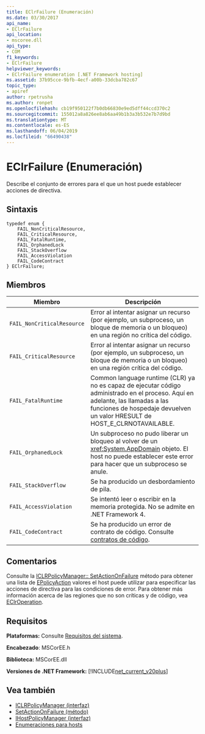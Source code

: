 ```yaml
---
title: EClrFailure (Enumeración)
ms.date: 03/30/2017
api_name:
- EClrFailure
api_location:
- mscoree.dll
api_type:
- COM
f1_keywords:
- EClrFailure
helpviewer_keywords:
- EClrFailure enumeration [.NET Framework hosting]
ms.assetid: 37b95cce-9bfb-4ecf-a00b-33dcba782c67
topic_type:
- apiref
author: rpetrusha
ms.author: ronpet
ms.openlocfilehash: cb19f950122f7b0db66830e9ed5dff44ccd370c2
ms.sourcegitcommit: 155012a8a826ee8ab6aa49b1b3a3b532e7b7d9bd
ms.translationtype: MT
ms.contentlocale: es-ES
ms.lasthandoff: 06/04/2019
ms.locfileid: "66490438"
---
```

# <a name="eclrfailure-enumeration"></a>EClrFailure (Enumeración)
Describe el conjunto de errores para el que un host puede establecer acciones de directiva.  
  
## <a name="syntax"></a>Sintaxis  
  
```  
typedef enum {  
    FAIL_NonCriticalResource,  
    FAIL_CriticalResource,  
    FAIL_FatalRuntime,  
    FAIL_OrphanedLock  
    FAIL_StackOverflow  
    FAIL_AccessViolation  
    FAIL_CodeContract  
} EClrFailure;  
```  
  
## <a name="members"></a>Miembros  
  
|Miembro|Descripción|  
|------------|-----------------|  
|`FAIL_NonCriticalResource`|Error al intentar asignar un recurso (por ejemplo, un subproceso, un bloque de memoria o un bloqueo) en una región no crítica del código.|  
|`FAIL_CriticalResource`|Error al intentar asignar un recurso (por ejemplo, un subproceso, un bloque de memoria o un bloqueo) en una región crítica del código.|  
|`FAIL_FatalRuntime`|Common language runtime (CLR) ya no es capaz de ejecutar código administrado en el proceso. Aquí en adelante, las llamadas a las funciones de hospedaje devuelven un valor HRESULT de HOST_E_CLRNOTAVAILABLE.|  
|`FAIL_OrphanedLock`|Un subproceso no pudo liberar un bloqueo al volver de un <xref:System.AppDomain> objeto. El host no puede establecer este error para hacer que un subproceso se anule.|  
|`FAIL_StackOverflow`|Se ha producido un desbordamiento de pila.|  
|`FAIL_AccessViolation`|Se intentó leer o escribir en la memoria protegida. No se admite en .NET Framework 4.|  
|`FAIL_CodeContract`|Se ha producido un error de contrato de código. Consulte [contratos de código](../../../../docs/framework/debug-trace-profile/code-contracts.md).|  
  
## <a name="remarks"></a>Comentarios  
 Consulte la [ICLRPolicyManager:: SetActionOnFailure](../../../../docs/framework/unmanaged-api/hosting/iclrpolicymanager-setactiononfailure-method.md) método para obtener una lista de [EPolicyAction](../../../../docs/framework/unmanaged-api/hosting/epolicyaction-enumeration.md) valores el host puede utilizar para especificar las acciones de directiva para las condiciones de error. Para obtener más información acerca de las regiones que no son críticas y de código, vea [EClrOperation](../../../../docs/framework/unmanaged-api/hosting/eclroperation-enumeration.md).  
  
## <a name="requirements"></a>Requisitos  
 **Plataformas:** Consulte [Requisitos del sistema](../../../../docs/framework/get-started/system-requirements.md).  
  
 **Encabezado**: MSCorEE.h  
  
 **Biblioteca:** MSCorEE.dll  
  
 **Versiones de .NET Framework:** [!INCLUDE[net_current_v20plus](../../../../includes/net-current-v20plus-md.md)]  
  
## <a name="see-also"></a>Vea también

- [ICLRPolicyManager (interfaz)](../../../../docs/framework/unmanaged-api/hosting/iclrpolicymanager-interface.md)
- [SetActionOnFailure (método)](../../../../docs/framework/unmanaged-api/hosting/iclrpolicymanager-setactiononfailure-method.md)
- [IHostPolicyManager (interfaz)](../../../../docs/framework/unmanaged-api/hosting/ihostpolicymanager-interface.md)
- [Enumeraciones para hosts](../../../../docs/framework/unmanaged-api/hosting/hosting-enumerations.md)
